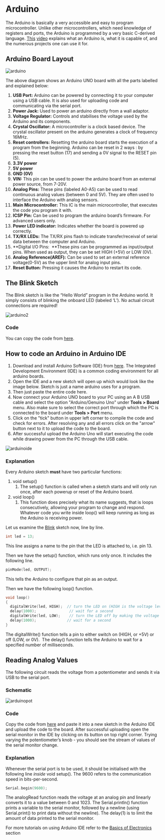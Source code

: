 # Arduino

  The Arduino is basically a very accessible and easy to program microcontroller. Unlike other microcontrollers, which need knowledge of registers and ports, the Arduino is programmed by a very basic C-derived language. [This](https://www.youtube.com/watch?v=CqrQmQqpHXc) [video](https://www.youtube.com/watch?v=CqrQmQqpHXc) explains what an Arduino is, what it is capable of, and the numerous projects one can use it for.

  

## Arduino Board Layout

![arduino](images/arduino1.png)

The above diagram shows an Arduino UNO board with all the parts labelled and explained below:

1.  **USB Port:** Arduino can be powered by connecting it to your computer using a USB cable. It is also used for uploading code and communicating via the serial port.
2.  **Power Jack:** Used to power an arduino directly from a wall adaptor.
3.  **Voltage Regulator:** Controls and stabilises the voltage used by the Arduino and its components.
4.  **Crystal Oscillator:** A microcontroller is a clock based device. The crystal oscillator present on the arduino generates a clock of frequency 16MHz.
5.  **Reset controllers:** Resetting the arduino board starts the execution of a program from the beginning. Arduino can be reset in 2 ways : by pressing the reset button (17) and sending a 0V signal to the RESET pin (5).
6.  **3.3V power**
7.  **5V power**
8.  **GND (0V)**
9.  **VIN:** This pin can be used to power the arduino board from an external power source, from 7-20V.
10.  **Analog Pins:** These pins (labeled A0-A5) can be used to read continuous analog values (between 0 and 5V). They are often used to interface the Arduino with analog sensors.
11.  **Main Microcontroller:** This IC is the main microcontroller, that executes the code you program it with.
12.  **ICSP Pin:** Can be used to program the arduino board’s firmware. For advanced users only.
13.  **Power LED indicator:** Indicates whether the board is powered up correctly.
14.  **TX/RX LEDs:** The TX/RX pins flash to indicate transfer/receival of serial data between the computer and Arduino.
15.  **Digital I/O Pins:  **These pins can be programmed as input/output pins. When used as output, they can be set HIGH (+5V) or LOW (0V).
16.  **Analog Reference(AREF):** Can be used to set an external reference voltage(0-5V) as the upper limit for analog input pins.
17.  **Reset Button:** Pressing it causes the Arduino to restart its code.

## The Blink Sketch

The Blink sketch is like the “Hello World” program in the Arduino world. It simply consists of blinking the onboard LED (labeled ‘L’). No actual circuit connections are required!

![arduino2](images/arduino2.png)

### Code

You can copy the code from [here](https://github.com/schacon/blink/blob/master/blink.ino).

## How to code an Arduino in Arduino IDE

1.  Download and install Arduino Software (IDE) from [here](https://www.arduino.cc/en/main/software). The Integrated Development Environment (IDE) is a common coding environment for all arduino boards.
2.  Open the IDE and a new sketch will open up which would look like the image below. Sketch is just a name arduino uses for a program.
3.  Then just paste the entire code here.
4.  Now connect your Arduino UNO board to your PC using an A B USB cable and select the option "Arduino/Genuino Uno" under **Tools > Board** menu. Also make sure to select the correct port through which the PC is connected to the board under **Tools > Port** menu.
5.  Click on the "tick" button in upper left corner to compile the code and check for errors. After resolving any and all errors click on the "arrow" button next to it to upload the code to the board.
6.  After successful upload the Arduino Uno will start executing the code while drawing power from the PC through the USB cable.

![arduinoide](images/arduinoide.png)


### Explanation

Every Arduino sketch **must** have two particular functions:

1.  void setup()
    1.  The setup() function is called when a sketch starts and will only run once, after each powerup or reset of the Arduino board.
2.  void loop()
    1.  This function does precisely what its name suggests, that is loops consecutively, allowing your program to change and respond. Whatever code you write inside loop() will keep running as long as the Arduino is receiving power.

Let us examine the [Blink](https://github.com/schacon/blink/blob/master/blink.ino) sketch now, line by line.

```cpp
int led = 13;
```

This line assigns a name to the pin that the LED is attached to, i.e. pin 13.

Then we have the setup() function, which runs only once. It includes the following line.

```cpp
pinMode(led, OUTPUT);
```

This tells the Arduino to configure that pin as an output.

Then we have the following loop() function.

```cpp
void loop()
{
  digitalWrite(led, HIGH);  // turn the LED on (HIGH is the voltage level)
  delay(1000);               // wait for a second
  digitalWrite(led, LOW);    // turn the LED off by making the voltage LOW
  delay(1000);              // wait for a second
}
```

The digitalWrite() function tells a pin to either switch on (HIGH, or +5V) or off (LOW, or 0V).  The delay() function tells the Arduino to wait for a specified number of milliseconds.

## Reading Analog Values

The following circuit reads the voltage from a potentiometer and sends it via USB to the serial port.

### Schematic

![arduinopot](images/arduinopot.png)


### Code

Copy the code from [here](https://create.arduino.cc/example/builtin/01.Basics%5CAnalogReadSerial/AnalogReadSerial/preview) and paste it into a new sketch in the Arduino IDE and upload the code to the board. After successful uploading open the serial monitor in the IDE by clicking on its button on top right corner. Trying varying the potentiometer’s knob - you should see the stream of values of the serial monitor change.

### Explanation

Whenever the serial port is to be used, it should be initialised with the following line _inside_ void setup(). The 9600 refers to the communication speed in bits-per-second.

```cpp
Serial.begin(9600);
```

The analogRead function reads the voltage at an analog pin and linearly converts it to a value between 0 and 1023. The Serial.println() function prints a variable to the serial monitor, followed by a newline (using Serial.print() to print data without the newline). The delay(1) is to limit the amount of data printed to the serial monitor.

For more tutorials on using Arduino IDE refer to the [Basics of Electronics]() section